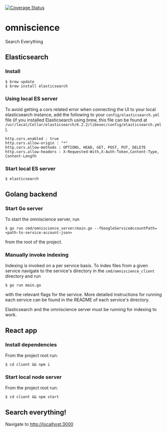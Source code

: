 [![Coverage Status](https://coveralls.io/repos/github/keelerh/omniscience/badge.svg?branch=master)](https://coveralls.io/github/keelerh/omniscience?branch=master)

# omniscience

Search Everything

## Elasticsearch

### Install

```
$ brew update
$ brew install elasticsearch
```

### Using local ES server

To avoid getting a cors related error when connecting the UI to your local elasticsearch instance, add the following to your `config/elasticsearch.yml` file (if you installed Elasticsearch using brew, this file can be found at `/usr/local/Cellar/elasticsearch/6.2.2/libexec/config/elasticsearch.yml`).

```
http.cors.enabled : true  
http.cors.allow-origin : "*"
http.cors.allow-methods : OPTIONS, HEAD, GET, POST, PUT, DELETE
http.cors.allow-headers : X-Requested-With,X-Auth-Token,Content-Type, Content-Length
```

### Start local ES server

```
$ elasticsearch
```

## Golang backend

### Start Go server

To start the omniscience server, run

```
$ go run cmd/omniscience_server/main.go --fGoogleServiceAccountPath=<path-to-service-account-json>
```

from the root of the project.

### Manually invoke indexing

Indexing is invoked on a per service basis. To index files from a given service navigate to the service's directory in the `cmd/omniscience_client` directory and run 

```
$ go run main.go
```

with the relevant flags for the service. More detailed instructions for running each service can be found in the README of each service's directory.

Elasticsearch and the omniscience server must be running for indexing to work.

## React app

### Install dependencies

From the project root run:

```
$ cd client && npm i
```

### Start local node server

From the project root run:

```
$ cd client && npm start
```

## Search everything!

Navigate to [http://localhost:3000](http://localhost:3000)
